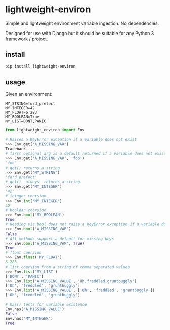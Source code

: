 # lightweight-environ

Simple and lightweight environment variable ingestion. No dependencies.

Designed for use with Django but it should be suitable for any Python 3 framework / project.

## install
```sh
pip install lightweight-environ
```

## usage

Given an environment:
```
MY_STRING=ford_prefect
MY_INTEGER=42
MY_FLOAT=6.283
MY_BOOLEAN=True
MY_LIST=DONT,PANIC
```

```python
from lightweight_environ import Env

# Raises a KeyError exception if a variable does not exist
>>> Env.get('A_MISSING_VAR')
Traceback ...
# first optional arg is a default returned if a variable does not exist
>>> Env.get('A_MISSING_VAR', 'foo')
'foo'
# get() returns a string
>>> Env.get('MY_STRING')
'ford_prefect'
# get() _always_ returns a string
>>> Env.get('MY_INTEGER')
'42'
# integer coersion
>>> Env.int('MY_INTEGER')
42
# boolean coersion
>>> Env.bool('MY_BOOLEAN')
True
# Reading via bool does not raise a KeyError exception if a variable does not exist - it returns false
>>> Env.bool('A_MISSING_VAR')
False
# All methods support a default for missing keys
>>> Env.bool('A_MISSING_VAR', True)
True
# float coersion
>>> Env.float('MY_FLOAT')
6.283
# list coersion from a string of comma separated values
>>> Env.list('MY_LIST')
['DONT', 'PANIC']
>>> Env.list('A_MISSING_VALUE', 'Oh,freddled,gruntbuggly')
['Oh', 'freddled', 'gruntbuggly']
>>> Env.list('A_MISSING_VALUE', ['Oh', 'freddled', 'gruntbuggly'])
['Oh', 'freddled', 'gruntbuggly']

# has() tests for variable existence
Env.has('A_MISSING_VALUE')
False
Env.has('MY_INTEGER')
True
```
